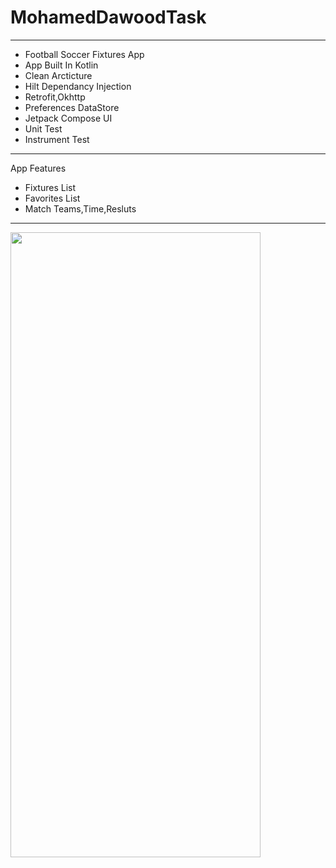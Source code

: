 # MohamedDawoodTask
-----------------------------------------------------------------------------------------------------------
* Football Soccer Fixtures App
* App Built In Kotlin
* Clean Arcticture
* Hilt Dependancy Injection
* Retrofit,Okhttp
* Preferences DataStore
* Jetpack Compose UI
* Unit Test
* Instrument Test
-----------------------------------------------------------------------------------------------------------

 App Features
* Fixtures List
* Favorites List
* Match Teams,Time,Resluts
-----------------------------------------------------------------------------------------------------------


<img src="https://github.com/mohameddawood/MohamedDawoodTask/blob/master/task2Gif.gif" width="400" height="1000" />



